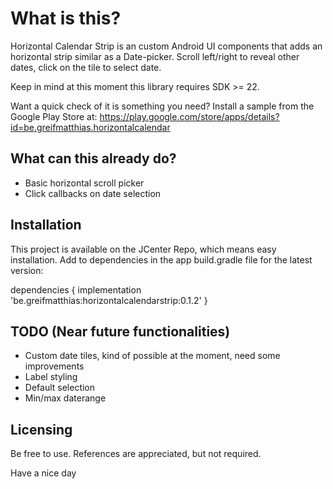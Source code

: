 # What is this?
Horizontal Calendar Strip is an custom Android UI components that adds an horizontal strip similar as a Date-picker.
Scroll left/right to reveal other dates, click on the tile to select date.

Keep in mind at this moment this library requires SDK >= 22.

Want a quick check of it is something you need? Install a sample from the Google Play Store at: https://play.google.com/store/apps/details?id=be.greifmatthias.horizontalcalendar

## What can this already do?
* Basic horizontal scroll picker
* Click callbacks on date selection

## Installation
This project is available on the JCenter Repo, which means easy installation.
Add to dependencies in the app build.gradle file for the latest version:

dependencies {
  implementation 'be.greifmatthias:horizontalcalendarstrip:0.1.2'
}

## TODO (Near future functionalities)
* Custom date tiles, kind of possible at the moment, need some improvements
* Label styling
* Default selection
* Min/max daterange 

## Licensing
Be free to use. References are appreciated, but not required.

Have a nice day
